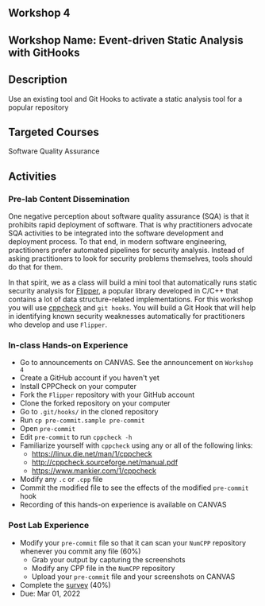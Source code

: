 ## Workshop 4

## Workshop Name: Event-driven Static Analysis with GitHooks

## Description 

Use an existing tool and Git Hooks to activate a static analysis tool for a popular repository 

## Targeted Courses 

Software Quality Assurance 

## Activities 

### Pre-lab Content Dissemination 

One negative perception about software quality assurance (SQA) is that it prohibits rapid deployment of software. That is why practitioners advocate SQA activities to be integrated into the software development and deployment process. To that end, in modern software engineering, practitioners prefer automated pipelines for security analysis. Instead of asking practitioners to look for security problems themselves, tools should do that for them. 

In that spirit, we as a class  will build a mini tool that automatically runs static security analysis for [Flipper](https://github.com/UberGuidoZ/Flipper), a popular library developed in C/C++ that contains a lot of data structure-related implementations. For this workshop you will use [cppcheck](https://cppcheck.sourceforge.io/) and `git hooks`. You will build a Git Hook that will help in identifying known security weaknesses automatically for practitioners who develop and use `Flipper`.  




### In-class Hands-on Experience 

- Go to announcements on CANVAS. See the announcement on `Workshop 4`
- Create a GitHub account if you haven't yet 
- Install CPPCheck on your computer 
- Fork the `Flipper` repository with your GitHub account
- Clone the forked repository on your computer  
- Go to `.git/hooks/` in the cloned repository 
- Run `cp pre-commit.sample pre-commit` 
- Open `pre-commit` 
- Edit `pre-commit` to run `cppcheck -h`
- Familiarize yourself with `cppcheck` using any or all of the following links: 
   - https://linux.die.net/man/1/cppcheck 
   - http://cppcheck.sourceforge.net/manual.pdf 
   - https://www.mankier.com/1/cppcheck 
- Modify any `.c` or `.cpp` file 
- Commit the modified file to see the effects of the modified `pre-commit` hook   
- Recording of this hands-on experience is available on CANVAS 

### Post Lab Experience
- Modify your `pre-commit` file so that it can scan your `NumCPP` repository whenever you commit any file (60%)
  - Grab your output by capturing the screenshots 
  - Modify any CPP file in the `NumCPP` repository 
  - Upload your `pre-commit` file and your screenshots on CANVAS 
- Complete the [survey](https://auburn.qualtrics.com/jfe/form/SV_bryx8vonSvVmW5o)  (40%)
- Due: Mar 01, 2022